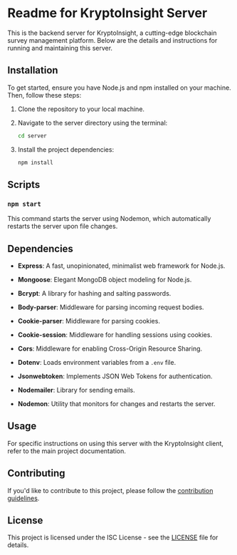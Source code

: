 # Readme for KryptoInsight Server

This is the backend server for KryptoInsight, a cutting-edge blockchain survey management platform. Below are the details and instructions for running and maintaining this server.

## Installation

To get started, ensure you have Node.js and npm installed on your machine. Then, follow these steps:

1. Clone the repository to your local machine.

2. Navigate to the server directory using the terminal:

   ```bash
   cd server
   ```

3. Install the project dependencies:

   ```bash
   npm install
   ```

## Scripts

### `npm start`

This command starts the server using Nodemon, which automatically restarts the server upon file changes.

## Dependencies

- **Express**: A fast, unopinionated, minimalist web framework for Node.js.

- **Mongoose**: Elegant MongoDB object modeling for Node.js.

- **Bcrypt**: A library for hashing and salting passwords.

- **Body-parser**: Middleware for parsing incoming request bodies.

- **Cookie-parser**: Middleware for parsing cookies.

- **Cookie-session**: Middleware for handling sessions using cookies.

- **Cors**: Middleware for enabling Cross-Origin Resource Sharing.

- **Dotenv**: Loads environment variables from a `.env` file.

- **Jsonwebtoken**: Implements JSON Web Tokens for authentication.

- **Nodemailer**: Library for sending emails.

- **Nodemon**: Utility that monitors for changes and restarts the server.

## Usage

For specific instructions on using this server with the KryptoInsight client, refer to the main project documentation.

## Contributing

If you'd like to contribute to this project, please follow the [contribution guidelines](CONTRIBUTING.md).

## License

This project is licensed under the ISC License - see the [LICENSE](LICENSE) file for details.

